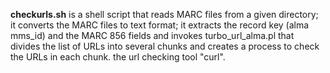 **checkurls.sh** is a shell script that reads MARC files from a given directory; it converts the MARC files 
to text format; it extracts the record key (alma mms_id) and the  MARC 856 fields and invokes turbo_url_alma.pl that divides the 
list of URLs into several chunks and creates a process to check the URLs in each chunk.
the url checking tool "curl".




